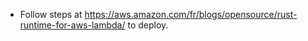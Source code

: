 - Follow steps at https://aws.amazon.com/fr/blogs/opensource/rust-runtime-for-aws-lambda/ to deploy.
